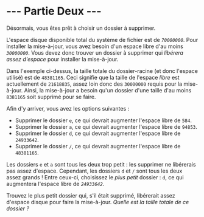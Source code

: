 # --- Partie Deux ---

Désormais, vous êtes prêt à choisir un dossier à supprimer.

L'espace disque disponible total du système de fichier est de *`70000000`*. Pour installer la mise-à-jour, vous avez besoin d'un espace libre d'au moins *`30000000`*. Vous devez donc trouver un dossier à supprimer qui *libérera assez d'espace* pour installer la mise-à-jour.

Dans l'exemple ci-dessus, la taille totale du dossier-racine (et donc l'espace utilisé) est de `48381165`. Ceci signifie que la taille de l'espace *libre* est actuellement de `21618835`, assez loin donc des `30000000` requis pour la mise-à-jour. Ainsi, la mise-à-jour a besoin qu'un dossier d'une taille d'au moins `8381165` soit supprimé pour se faire.

Afin d'y arriver, vous avez les options suivantes :

- Supprimer le dossier `e`, ce qui devrait augmenter l'espace libre de `584`.
- Supprimer le dossier `a`, ce qui devrait augmenter l'espace libre de `94853`.
- Supprimer le dossier `d`, ce qui devrait augmenter l'espace libre de `24933642`.
- Supprimer le dossier `/`, ce qui devrait augmenter l'espace libre de `48381165`.

Les dossiers `e` et `a` sont tous les deux trop petit : les supprimer ne libérerais pas assez d'espace. Cependant, les dossiers `d` et `/` sont tous les deux assez grands ! Entre ceux-ci, choisissez le *plus petit* dossier : `d`, ce qui augmentera l'espace libre de *`24933642`*.

Trouvez le plus petit dossier qui, s'il était supprimé, libérerait assez d'espace disque pour faire la mise-à-jour. *Quelle est la taille totale de ce dossier ?*
